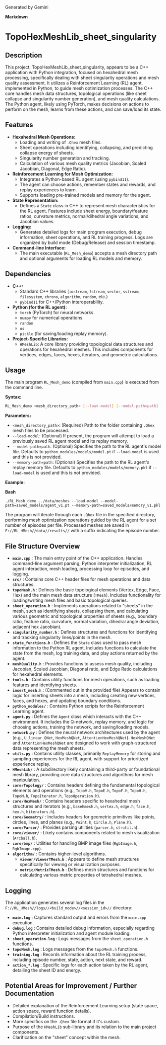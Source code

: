 Generated by Gemini

**Markdown**

# TopoHexMeshLib_sheet_singularity

## Description

This project, TopoHexMeshLib_sheet_singularity, appears to be a C++ application with Python integration, focused on hexahedral mesh processing, specifically dealing with sheet singularity operations and mesh quality assessment. It utilizes a Reinforcement Learning (RL) agent, implemented in Python, to guide mesh optimization processes. The C++ core handles mesh data structures, topological operations (like sheet collapse and singularity number generation), and mesh quality calculations. The Python agent, likely using PyTorch, makes decisions on actions to perform on the mesh, learns from these actions, and can save/load its state.

## Features

* **Hexahedral Mesh Operations:**
  * Loading and writing of `.Qhex` mesh files.
  * Sheet operations including identifying, collapsing, and predicting collapse energy of sheets.
  * Singularity number generation and tracking.
  * Calculation of various mesh quality metrics (Jacobian, Scaled Jacobian, Diagonal, Edge Ratio).
* **Reinforcement Learning for Mesh Optimization:**
  * Integrates a Python-based RL agent (using `pybind11`).
  * The agent can choose actions, remember states and rewards, and replay experiences to learn.
  * Supports loading pre-trained models and memory for the agent.
* **State Representation:**
  * Defines a `State` class in C++ to represent mesh characteristics for the RL agent. Features include sheet energy, boundary/feature ratios, curvature metrics, normal/dihedral angle variations, and Jacobian values.
* **Logging:**
  * Generates detailed logs for main program execution, debug information, sheet operations, and RL training progress. Logs are organized by build mode (Debug/Release) and session timestamp.
* **Command-line Interface:**
  * The main executable (`RL_Mesh_demo`) accepts a mesh directory path and optional arguments for loading RL models and memory.

## Dependencies

* **C++:**
  * Standard C++ libraries (`iostream`, `fstream`, `vector`, `sstream`, `filesystem`, `chrono`, `algorithm`, `random`, etc.)
  * `pybind11` for C++/Python interoperability.
* **Python (for the RL agent):**
  * `torch` (PyTorch) for neural networks.
  * `numpy` for numerical operations.
  * `random`
  * `os`
  * `pickle` (for saving/loading replay memory).
* **Project-Specific Libraries:**
  * `HMeshLib`: A core library providing topological data structures and operations for hexahedral meshes. This includes components for vertices, edges, faces, hexes, iterators, and geometric calculations.

## Usage

The main program `RL_Mesh_demo` (compiled from `main.cpp`) is executed from the command line.

**Syntax:**

```bash
RL_Mesh_demo <mesh_directory_path> [--load-model] [--model-path=path] [--memory-path=path]
```

**Parameters:**

* `<mesh_directory_path>`: (Required) Path to the folder containing `.Qhex` mesh files to be processed.
* `--load-model`: (Optional) If present, the program will attempt to load a previously saved RL agent model and its replay memory.
* `--model-path=path`: (Optional) Specifies the path to the RL agent's model file. Defaults to `python_modules/models/model.pt` if `--load-model` is used and this is not provided.
* `--memory-path=path`: (Optional) Specifies the path to the RL agent's replay memory file. Defaults to `python_modules/models/memory.pkl` if `--load-model` is used and this is not provided.

**Example:**

**Bash**

```
./RL_Mesh_demo ../data/meshes --load-model --model-path=saved_models/agent_v1.pt --memory-path=saved_models/memory_v1.pkl
```

The program will iterate through each `.Qhex` file in the specified directory, performing mesh optimization operations guided by the RL agent for a set number of episodes per file. Processed meshes are saved in `F://RL_HMesh//data//results//` with a suffix indicating the episode number.

## File Structure Overview

* **`main.cpp`** : The main entry point of the C++ application. Handles command-line argument parsing, Python interpreter initialization, RL agent interaction, mesh loading, processing loop for episodes, and logging.
* **`src/`** : Contains core C++ header files for mesh operations and data structures.
* **`topoMesh.h`** : Defines the basic topological elements (Vertex, Edge, Face, Hex) and the main mesh data structure (`TMesh`). Includes functionality for loading/writing mesh files and basic topological queries.
* **`sheet_operation.h`** : Implements operations related to "sheets" in the mesh, such as identifying sheets, collapsing them, and calculating various geometric and topological properties of sheets (e.g., boundary ratio, feature ratio, curvature, normal variation, dihedral angle deviation, adjacent hex Jacobian).
* **`singularity_number.h`** : Defines structures and functions for identifying and tracking singularity lines/points in the mesh.
* **`state_functions.h`** : Defines the `State` class used to pass mesh information to the Python RL agent. Includes functions to calculate the state from the mesh, log training data, and play actions returned by the agent.
* **`meshQuality.h`** : Provides functions to assess mesh quality, including Jacobian, Scaled Jacobian, Diagonal ratio, and Edge Ratio calculations for hexahedral elements.
* **`tools.h`** : Contains utility functions for mesh operations, such as loading features and identifying sheets.
* **`insert_mesh.h`** : (Commented out in the provided file) Appears to contain logic for inserting sheets into a mesh, including creating new vertices, faces, and hexes, and updating boundary conditions.
* **`python_modules/`** : Contains Python scripts for the Reinforcement Learning agent.
* **`agent.py`** : Defines the `Agent` class which interacts with the C++ environment. It includes the Q-network, replay memory, and logic for choosing actions, training the network, and saving/loading models.
* **`network.py`** : Defines the neural network architectures used by the agent (e.g., `U_linear_QNet`, `HexMeshQNet`, `AttentionHexMeshQNet`). `HexMeshQNet` and `AttentionHexMeshQNet` are designed to work with graph-structured data representing the mesh sheets.
* **`utils.py`** : Contains utility classes, primarily `ReplayMemory` for storing and sampling experiences for the RL agent, with support for prioritized experience replay.
* **`HMeshLib/`** : A subdirectory likely containing a third-party or foundational mesh library, providing core data structures and algorithms for mesh manipulation.
* **`core/Topology/`** : Contains headers defining the fundamental topological elements and operations (e.g., `TopoV.h`, `TopoE.h`, `TopoF.h`, `TopoH.h`, `TopoM.h`, `TopoIterator.h`, `TopoOperation.h`).
* **`core/HexMesh/`** : Contains headers specific to hexahedral mesh structures and iterators (e.g., `basehmesh.h`, `vertex.h`, `edge.h`, `face.h`, `hex.h`, `hiterators.h`).
* **`core/Geometry/`** : Includes headers for geometric primitives like points, circles, lines, and planes (e.g., `Point.h`, `Circle.h`, `Plane.h`).
* **`core/Parser/`** : Provides parsing utilities (`parser.h`, `strutil.h`).
* **`core/viewer/`** : Likely contains components related to mesh visualization (`Arcball.h`).
* **`core/bmp/`** : Utilities for handling BMP image files (`RgbImage.h`, `RgbImage.cpp`).
* **`algorithm/`** : Contains higher-level algorithms.
  * **`viewer/ViewerTMesh.h`** : Appears to define mesh structures specifically for viewing or visualization purposes.
  * **`metric/MetricTMesh.h`** : Defines mesh structures and functions for calculating various metric properties of tetrahedral meshes.

## Logging

The application generates several log files in the `F://RL_HMesh//logs//<build_mode>//<session_id>//` directory:

* **`main.log`** : Captures standard output and errors from the `main.cpp` execution.
* **`debug.log`** : Contains detailed debug information, especially regarding Python interpreter initialization and agent module loading.
* **`sheet_operation.log`** : Logs messages from the `sheet_operation.h` functions.
* **`topoMesh.log`** : Logs messages from the `topoMesh.h` functions.
* **`training.log`** : Records information about the RL training process, including episode number, state, action, next state, and reward.
* **`action_*.log`** : Specific logs for each action taken by the RL agent, detailing the sheet ID and energy.

## Potential Areas for Improvement / Further Documentation

* Detailed explanation of the Reinforcement Learning setup (state space, action space, reward function details).
* Compilation/Build instructions.
* More specifics on the `.Qhex` file format if it's custom.
* Purpose of the `HMeshLib` sub-library and its relation to the main project components.
* Clarification on the "sheet" concept within the mesh.
